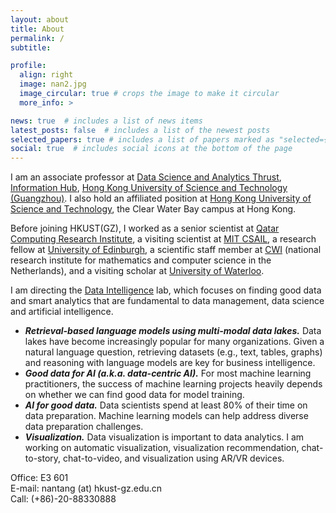 ```yaml
---
layout: about
title: About
permalink: /
subtitle:

profile:
  align: right
  image: nan2.jpg
  image_circular: true # crops the image to make it circular
  more_info: >

news: true  # includes a list of news items
latest_posts: false  # includes a list of the newest posts
selected_papers: true # includes a list of papers marked as "selected={true}"
social: true  # includes social icons at the bottom of the page
---
```


I am an associate professor at <a href="http://dsa.hkust-gz.edu.cn/">Data Science and Analytics Thrust</a>, <a href="https://www.hkust-gz.edu.cn/academics/hubs-and-thrust-areas/information-hub/">Information Hub</a>, <a href="http://hkust-gz.edu.cn/">Hong Kong University of Science and Technology (Guangzhou)</a>. I also hold an affiliated position at <a href="https://hkust.edu.hk/">Hong Kong University of Science and Technology</a>, the Clear Water Bay campus at Hong Kong.


Before joining HKUST(GZ), I worked as a senior scientist at <a href="https://www.hbku.edu.qa/en/qcri/about">Qatar Computing Research Institute</a>, a visiting scientist at <a href="https://www.csail.mit.edu/">MIT CSAIL</a>, a research fellow at <a href="https://www.ed.ac.uk/">University of Edinburgh</a>, a scientific staff member at <a href="https://www.cwi.nl/en/">CWI</a> (national research institute for mathematics and computer science in the Netherlands), and a visiting scholar at <a href="https://uwaterloo.ca/">University of Waterloo</a>.


I am directing the <a href=""> Data Intelligence</a> lab, which focuses on finding good data and smart analytics that are fundamental to data management, data science and artificial intelligence. 

<ul>
  <li>
    <em><strong>Retrieval-based language models using multi-modal data lakes.</strong></em>
    Data lakes have become increasingly popular for many organizations. Given a natural language question, retrieving datasets (e.g., text, tables, graphs) and reasoning with language models are key for business intelligence.
  </li>
  <li>
    <em><strong>Good data for AI (a.k.a. data-centric AI).</strong></em>
    For most machine learning practitioners, the success of machine learning projects heavily depends on whether we can find good data for model training.
  </li>
  <li>
    <em><strong>AI for good data.</strong></em>
    Data scientists spend at least 80% of their time on data preparation. Machine learning models can help address diverse data preparation challenges.
  </li>
  <li>
    <em><strong>Visualization.</strong></em>
    Data visualization is important to data analytics. I am working on automatic visualization, visualization recommendation, chat-to-story, chat-to-video, and visualization using AR/VR devices.
  </li>
</ul>

Office: E3 601 
<br>E-mail: nantang (at) hkust-gz.edu.cn
<br>Call: (+86)-20-88330888
